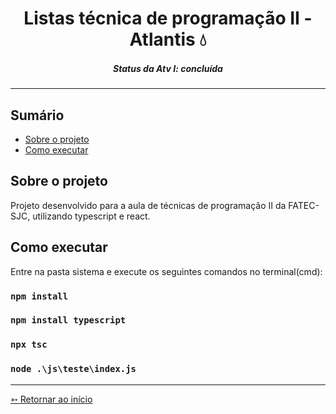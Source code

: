 <h1 align="center">Listas técnica de programação II - Atlantis 💧</h1>
<H5 align="center"> Status da Atv I: concluída</H5>

<hr> 

## Sumário

- [Sobre o projeto](#Sobre-o-projeto)
- [Como executar](#Como-executar)


## Sobre o projeto

Projeto desenvolvido para a aula de técnicas de programação II da FATEC-SJC, utilizando typescript e react.


## Como executar

Entre na pasta sistema e execute os seguintes comandos no terminal(cmd):

### `npm install`

### `npm install typescript`

### `npx tsc`

### `node .\js\teste\index.js`

<hr>

[➳ Retornar ao início](#Sumário)

